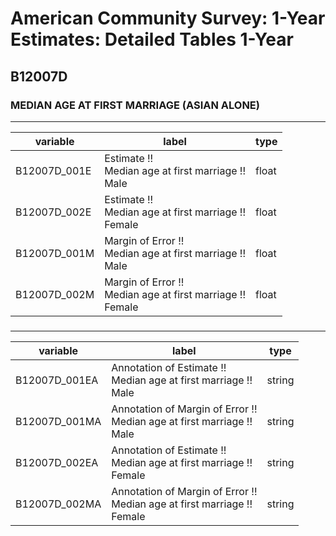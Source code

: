 # American Community Survey: 1-Year Estimates: Detailed Tables 1-Year

## B12007D

### MEDIAN AGE AT FIRST MARRIAGE (ASIAN ALONE)

___

| variable | label | type |
| ----- | ----- | ----- |
| B12007D_001E | Estimate !!<br>Median age at first marriage !!<br>Male | float |
| B12007D_002E | Estimate !!<br>Median age at first marriage !!<br>Female | float |
| B12007D_001M | Margin of Error !!<br>Median age at first marriage !!<br>Male | float |
| B12007D_002M | Margin of Error !!<br>Median age at first marriage !!<br>Female | float |
### 

___

| variable | label | type |
| ----- | ----- | ----- |
| B12007D_001EA | Annotation of Estimate !!<br>Median age at first marriage !!<br>Male | string |
| B12007D_001MA | Annotation of Margin of Error !!<br>Median age at first marriage !!<br>Male | string |
| B12007D_002EA | Annotation of Estimate !!<br>Median age at first marriage !!<br>Female | string |
| B12007D_002MA | Annotation of Margin of Error !!<br>Median age at first marriage !!<br>Female | string |

